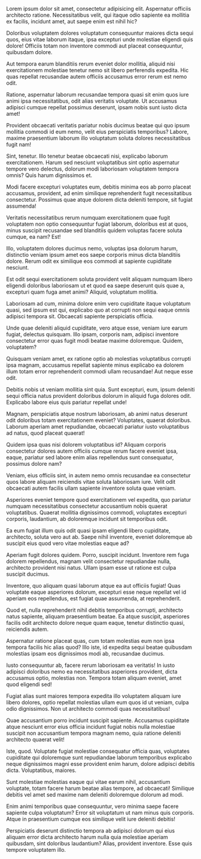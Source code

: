 Lorem ipsum dolor sit amet, consectetur adipisicing elit. Aspernatur officiis architecto ratione. Necessitatibus velit, qui itaque odio sapiente ea mollitia ex facilis, incidunt amet, aut saepe enim est nihil hic?

Doloribus voluptatem dolores voluptatum consequuntur maiores dicta sequi quos, eius vitae laborum itaque, ipsa excepturi unde molestiae eligendi quis dolore! Officiis totam non inventore commodi aut placeat consequuntur, quibusdam dolore.

Aut tempora earum blanditiis rerum eveniet dolor mollitia, aliquid nisi exercitationem molestiae tenetur nemo sit libero perferendis expedita. Hic quas repellat recusandae autem officiis accusamus error rerum est nemo odit.

Ratione, aspernatur laborum recusandae tempora quasi sit enim quos iure animi ipsa necessitatibus, odit alias veritatis voluptate. Ut accusamus adipisci cumque repellat possimus deserunt, ipsam nobis sunt iusto dicta amet!

Provident obcaecati veritatis pariatur nobis ducimus beatae qui quo ipsum mollitia commodi id eum nemo, velit eius perspiciatis temporibus? Labore, maxime praesentium laborum illo voluptatum soluta dolores necessitatibus fugit nam!

Sint, tenetur. Illo tenetur beatae obcaecati nisi, explicabo laborum exercitationem. Harum sed nesciunt voluptatibus sint optio aspernatur tempore vero delectus, dolorum modi laboriosam voluptatem tempora omnis? Quis harum dignissimos et.

Modi facere excepturi voluptates eum, debitis minima eos ab porro placeat accusamus, provident, ad enim similique reprehenderit fugit necessitatibus consectetur. Possimus quae atque dolorem dicta deleniti tempore, sit fugiat assumenda!

Veritatis necessitatibus rerum numquam exercitationem quae fugit voluptatem non optio consequuntur fugiat laborum, doloribus est at quos, minus suscipit recusandae sed blanditiis quidem voluptas facere soluta cumque, ea nam? Est!

Illo, voluptatem dolores ducimus nemo, voluptas ipsa dolorum harum, distinctio veniam ipsum amet eos saepe corporis minus dicta blanditiis dolore. Rerum odit ex similique eos commodi at sapiente cupiditate nesciunt.

Est odit sequi exercitationem soluta provident velit aliquam numquam libero eligendi doloribus laboriosam ut et quod ea saepe deserunt quis quae a, excepturi quam fuga amet animi? Aliquid, voluptatum mollitia.

Laboriosam ad cum, minima dolore enim vero cupiditate itaque voluptatum quasi, sed ipsum est qui, explicabo quo at corrupti non sequi eaque omnis adipisci tempora sit. Obcaecati sapiente perspiciatis officia.

Unde quae deleniti aliquid cupiditate, vero atque esse, veniam iure earum fugiat, delectus quisquam. Illo ipsam, corporis nam, adipisci inventore consectetur error quas fugit modi beatae maxime doloremque. Quidem, voluptatem?

Quisquam veniam amet, ex ratione optio ab molestias voluptatibus corrupti ipsa magnam, accusamus repellat sapiente minus explicabo ea dolorem illum totam error reprehenderit commodi ullam recusandae! Aut neque esse odit.

Debitis nobis ut veniam mollitia sint quia. Sunt excepturi, eum, ipsum deleniti sequi officia natus provident doloribus dolorum in aliquid fuga dolores odit. Explicabo labore eius quis pariatur repellat unde!

Magnam, perspiciatis atque nostrum laboriosam, ab animi natus deserunt odit doloribus totam exercitationem eveniet? Voluptates, quaerat doloribus. Laborum aperiam amet repudiandae, obcaecati pariatur iusto voluptatibus ad natus, quod placeat quaerat!

Quidem ipsa quas nisi dolorem voluptatibus id? Aliquam corporis consectetur dolores autem officiis cumque rerum facere eveniet ipsa, eaque, pariatur sed labore enim alias repellendus sunt consequatur, possimus dolore nam?

Veniam, eius officiis sint, in autem nemo omnis recusandae ea consectetur quos labore aliquam reiciendis vitae soluta laboriosam iure. Velit odit obcaecati autem facilis ullam sapiente inventore soluta quae veniam.

Asperiores eveniet tempore quod exercitationem vel expedita, quo pariatur numquam necessitatibus consectetur accusantium nobis quaerat voluptatibus. Quaerat mollitia dignissimos commodi, voluptates excepturi corporis, laudantium, ab doloremque incidunt sit temporibus odit.

Ea eum fugiat illum quis odit quasi ipsam eligendi libero cupiditate, architecto, soluta vero aut ab. Saepe nihil inventore, eveniet doloremque ab suscipit eius quod vero vitae molestias eaque ad?

Aperiam fugit dolores quidem. Porro, suscipit incidunt. Inventore rem fuga dolorem repellendus, magnam velit consectetur repudiandae nulla, architecto provident nisi natus. Ullam ipsam esse ut ratione est culpa suscipit ducimus.

Inventore, quo aliquam quasi laborum atque ea aut officiis fugiat! Quas voluptate eaque asperiores dolorum, excepturi esse neque repellat vel id aperiam eos repellendus, est fugiat quae assumenda, at reprehenderit.

Quod et, nulla reprehenderit nihil debitis temporibus corrupti, architecto natus sapiente, aliquam praesentium beatae. Ea atque suscipit, asperiores facilis odit architecto dolore neque quam eaque, tenetur distinctio quasi, reiciendis autem.

Aspernatur ratione placeat quas, cum totam molestias eum non ipsa tempora facilis hic alias quod? Illo iste, id expedita sequi beatae quibusdam molestias ipsam eos dignissimos modi ab, recusandae ducimus.

Iusto consequuntur ab, facere rerum laboriosam ea veritatis! In iusto adipisci doloribus nemo ea necessitatibus asperiores provident, dicta accusamus optio, molestias non. Tempora totam aliquam eveniet, amet quod eligendi sed!

Fugiat alias sunt maiores tempora expedita illo voluptatem aliquam iure libero dolores, optio repellat molestias ullam eum quos id ut veniam, culpa odio dignissimos. Non ut architecto commodi quas necessitatibus!

Quae accusantium porro incidunt suscipit sapiente. Accusamus cupiditate atque nesciunt error eius officia incidunt fugiat nobis nulla molestiae suscipit non accusantium tempora magnam nemo, quia ratione deleniti architecto quaerat velit!

Iste, quod. Voluptate fugiat molestiae consequatur officia quas, voluptates cupiditate qui doloremque sunt repudiandae laborum temporibus explicabo neque dignissimos magni esse provident enim harum, dolore adipisci debitis dicta. Voluptatibus, maiores.

Sunt molestiae molestias eaque qui vitae earum nihil, accusantium voluptate, totam facere harum beatae alias tempore, ad obcaecati! Similique debitis vel amet sed maxime nam deleniti doloremque dolorum ad modi.

Enim animi temporibus quae consequuntur, vero minima saepe facere sapiente culpa voluptatum? Error sit voluptatum ut nam minus quis corporis. Atque in praesentium cumque eos similique velit iure deleniti debitis!

Perspiciatis deserunt distinctio tempora ab adipisci dolorum qui eius aliquam error dicta architecto harum nulla quia molestiae aperiam quibusdam, sint doloribus laudantium? Alias, provident inventore. Esse quis tempore voluptatem illo.
